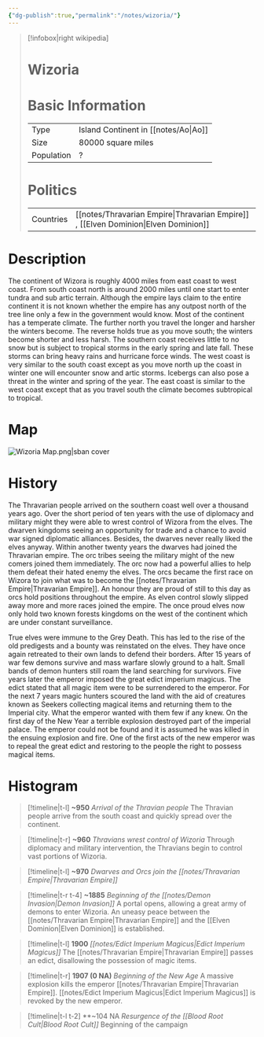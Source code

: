 ```yaml
---
{"dg-publish":true,"permalink":"/notes/wizoria/"}
---
```



> [!infobox|right wikipedia]
> # Wizoria
># Basic Information
> |  |   |
> | ---- | --- |
> | Type | Island Continent in [[notes/Ao\|Ao]]|
> | Size | 80000 square miles |  
> | Population | ? |  
> # Politics
>  |  |   |
> | ---- | --- |
> | Countries | [[notes/Thravarian Empire\|Thravarian Empire]] , [[Elven Dominion\|Elven Dominion]] |
# Description
The continent of Wizora is roughly 4000 miles from east coast to west coast. From south coast north is around 2000 miles until one start to enter tundra and sub artic terrain. Although the empire lays claim to the entire continent it is not known whether the empire has any outpost north of the tree line only a few in the government would know. Most of the continent has a temperate climate. The further north you travel the longer and harsher the winters become. The reverse holds true as you move south; the winters become shorter and less harsh. The southern coast receives little to no snow but is subject to tropical storms in the early spring and late fall. These storms can bring heavy rains and hurricane force winds. The west coast is very similar to the south coast except as you move north up the coast in winter one will encounter snow and artic storms. Icebergs can also pose a threat in the winter and spring of the year. The east coast is similar to the west coast except that as you travel south the climate becomes subtropical to tropical.

# Map 
![Wizoria Map.png|sban cover](/img/user/images/Wizoria%20Map.png)


# History  
The Thravarian people arrived on the southern coast well over a thousand years ago. Over the short period of ten years with the use of diplomacy and military might they were able to wrest control of Wizora from the elves. The dwarven kingdoms seeing an opportunity for trade and a chance to avoid war signed diplomatic alliances. Besides, the dwarves never really liked the elves anyway. Within another twenty years the dwarves had joined the Thravarian empire. The orc tribes seeing the military might of the new comers joined them immediately. The orc now had a powerful allies to help them defeat their hated enemy the elves. The orcs became the first race on Wizora to join what was to become the [[notes/Thravarian Empire\|Thravarian Empire]].  An honour they are proud of still to this day as orcs hold positions throughout the empire. As elven control slowly slipped away more and more races joined the empire. The once proud elves now only hold two known forests kingdoms on the west of the continent which are under constant surveillance. 

True elves were immune to the Grey Death. This has led to the rise of the old predigests and a bounty was reinstated on the elves. They have once again retreated to their own lands to defend their borders. After 15 years of war few demons survive and mass warfare slowly ground to a halt. Small bands of demon hunters still roam the land searching for survivors. Five years later the emperor imposed the great edict imperium magicus. The edict stated that all magic item were to be surrendered to the emperor. For the next 7 years magic hunters scoured the land with the aid of creatures known as Seekers collecting magical items and returning them to the Imperial city. What the emperor wanted with them few if any knew. On the first day of the New Year a terrible explosion destroyed part of the imperial palace. The emperor could not be found and it is assumed he was killed in the ensuing explosion and fire. One of the first acts of the new emperor was to repeal the great edict and restoring to the people the right to possess magical items.

# Histogram
>[!timeline|t-l] **~950** _Arrival of the Thravian people_
The Thravian people arrive from the south coast and quickly spread over the continent.

> [!timeline|t-r] **~960** *Thravians wrest control of Wizoria*
> Through diplomacy and military intervention, the Thravians begin to control vast portions of Wizoria.

>[!timeline|t-l] **~970** _Dwarves and Orcs join the [[notes/Thravarian Empire\|Thravarian Empire]]_

> [!timeline|t-r t-4] **~1885** *Beginning of the [[notes/Demon Invasion\|Demon Invasion]]*
> A portal opens, allowing a great army of demons to enter Wizoria.
> An uneasy peace between the [[notes/Thravarian Empire\|Thravarian Empire]] and the [[Elven Dominion\|Elven Dominion]] is established.

> [!timeline|t-l] **1900** *[[notes/Edict Imperium Magicus\|Edict Imperium Magicus]]*
> The [[notes/Thravarian Empire\|Thravarian Empire]] passes an edict, disallowing the possession of magic items.

 >[!timeline|t-r] **1907 (0 NA)** *Beginning of the New Age*
 >A massive explosion kills the emperor [[notes/Thravarian Empire\|Thravarian Empire]]. 
 >[[notes/Edict Imperium Magicus\|Edict Imperium Magicus]] is revoked by the new emperor.
 
 > [!timeline|t-l t-2] **~104 NA *Resurgence of the [[Blood Root Cult\|Blood Root Cult]]*
 > Beginning of the campaign